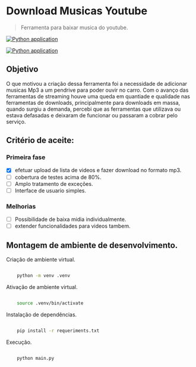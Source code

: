 # Download Musicas Youtube

> Ferramenta para baixar musica do youtube.

[![Python application](https://github.com/paulosergiocf/Download-Musicas-Youtube/actions/workflows/python-app.yml/badge.svg)](https://github.com/paulosergiocf/Download-Musicas-Youtube/actions/workflows/python-app.yml) 

[![Python application](https://github.com/paulosergiocf/Download-Musicas-Youtube/actions/workflows/python-app.yml/badge.svg?event=issues)](https://github.com/paulosergiocf/Download-Musicas-Youtube/actions/workflows/python-app.yml)

## Objetivo

O que motivou a criação dessa ferramenta foi a necessidade de adicionar musicas Mp3 a um pendrive para poder ouvir no carro.
Com o avanço das ferramentas de streaming houve uma queda em quantiade e qualidade nas ferramentas de downloads, principalmente para downloads em massa, quando surgiu a demanda, percebi que as ferramentas que utilizava ou estava defasadas e deixaram de funcionar ou passaram a cobrar pelo serviço.

## Critério de aceite:

### Primeira fase

- [x] efetuar upload de lista de videos e fazer download no formato mp3.
- [ ] cobertura de testes acima de 80%.
- [ ] Amplo tratamento de exceções.
- [ ] Interface de usuario simples.

### Melhorias

- [ ] Possibilidade de baixa midia individualmente.
- [ ] extender funcionalidades para videos tambem.

## Montagem de ambiente de desenvolvimento.

Criação de ambiente virtual.

```sh

    python -m venv .venv

```

Ativação de ambiente virtual.
```sh

    source .venv/bin/activate

```
Instalação de dependências.
```sh

    pip install -r requeriments.txt

```

Execução.
```sh

    python main.py

```
